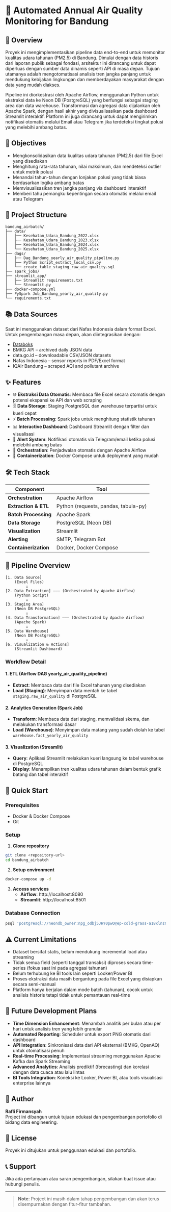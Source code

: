 # 🚦 Automated Annual Air Quality Monitoring for Bandung

## 📄 Overview

Proyek ini mengimplementasikan pipeline data end-to-end untuk memonitor kualitas udara tahunan (PM2.5) di Bandung. Dimulai dengan data historis dari laporan publik sebagai fondasi, arsitektur ini dirancang untuk dapat diperluas dengan sumber data dinamis seperti API di masa depan. Tujuan utamanya adalah mengotomatisasi analisis tren jangka panjang untuk mendukung kebijakan lingkungan dan memberdayakan masyarakat dengan data yang mudah diakses.

Pipeline ini diorkestrasi oleh Apache Airflow, menggunakan Python untuk ekstraksi data ke Neon DB (PostgreSQL) yang berfungsi sebagai staging area dan data warehouse. Transformasi dan agregasi data dijalankan oleh Apache Spark, dengan hasil akhir yang divisualisasikan pada dashboard Streamlit interaktif. Platform ini juga dirancang untuk dapat mengirimkan notifikasi otomatis melalui Email atau Telegram jika terdeteksi tingkat polusi yang melebihi ambang batas.

## 🎯 Objectives

- Mengkonsolidasikan data kualitas udara tahunan (PM2.5) dari file Excel yang disediakan
- Menghitung rata-rata tahunan, nilai maksimum, dan mendeteksi outlier untuk metrik polusi
- Menandai tahun-tahun dengan lonjakan polusi yang tidak biasa berdasarkan logika ambang batas
- Memvisualisasikan tren jangka panjang via dashboard interaktif
- Memberi tahu pemangku kepentingan secara otomatis melalui email atau Telegram

## 📁 Project Structure

```
bandung_airbatch/
├── data/
│   ├── Kesehatan_Udara_Bandung_2022.xlsx
│   ├── Kesehatan_Udara_Bandung_2023.xlsx
│   ├── Kesehatan_Udara_Bandung_2024.xlsx
│   └── Kesehatan_Udara_Bandung_2025.xlsx
├── dags/
│   ├── Dag_Bandung_yearly_air_quality_pipeline.py
│   ├── Python Script_extract_local_csv.py
│   └── create_table_staging_raw_air_quality.sql
├── spark_jobs/
├── streamlit_app/
│   ├── Streamlit requirements.txt
│   └── Streamlit.py
├── docker-compose.yml
├── PySpark Job_Bandung_yearly_air_quality.py
└── requirements.txt
```

## 📚 Data Sources

Saat ini menggunakan dataset dari Nafas Indonesia dalam format Excel. Untuk pengembangan masa depan, akan diintegrasikan dengan:

- [Databoks](https://databoks.katadata.co.id/layanan-konsumen-kesehatan/statistik/3b72788adeb2920/kualitas-udara-di-kota-besar-indonesia-buruk-jauh-dari-standar-who)
- BMKG API – archived daily JSON data
- data.go.id – downloadable CSV/JSON datasets
- Nafas Indonesia – sensor reports in PDF/Excel format
- IQAir Bandung – scraped AQI and pollutant archive

## ✨ Features

- 🌐 **Ekstraksi Data Otomatis**: Membaca file Excel secara otomatis dengan potensi ekspansi ke API dan web scraping
- 🗄️ **Data Storage**: Staging PostgreSQL dan warehouse terpartisi untuk kueri cepat
- ⚡ **Batch Processing**: Spark jobs untuk menghitung statistik tahunan
- 📊 **Interactive Dashboard**: Dashboard Streamlit dengan filter dan visualisasi
- 🔔 **Alert System**: Notifikasi otomatis via Telegram/email ketika polusi melebihi ambang batas
- 🔁 **Orchestration**: Penjadwalan otomatis dengan Apache Airflow
- 🐳 **Containerization**: Docker Compose untuk deployment yang mudah

## 🛠️ Tech Stack

| Component | Tool |
|-----------|------|
| **Orchestration** | Apache Airflow |
| **Extraction & ETL** | Python (requests, pandas, tabula-py) |
| **Batch Processing** | Apache Spark |
| **Data Storage** | PostgreSQL (Neon DB) |
| **Visualization** | Streamlit |
| **Alerting** | SMTP, Telegram Bot |
| **Containerization** | Docker, Docker Compose |

## 🔄 Pipeline Overview

```
[1. Data Source]
    (Excel Files)
         ↓
[2. Data Extraction] ——— (Orchestrated by Apache Airflow)
    (Python Script)
         ↓
[3. Staging Area]
    (Neon DB PostgreSQL)
         ↓
[4. Data Transformation] ——— (Orchestrated by Apache Airflow)
    (Apache Spark)
         ↓
[5. Data Warehouse]
    (Neon DB PostgreSQL)
         ↓
[6. Visualization & Actions]
    (Streamlit Dashboard)
```

### Workflow Detail

#### 1. ETL (Airflow DAG yearly_air_quality_pipeline)
- **Extract**: Membaca data dari file Excel tahunan yang disediakan
- **Load (Staging)**: Menyimpan data mentah ke tabel `staging.raw_air_quality` di PostgreSQL

#### 2. Analytics Generation (Spark Job)
- **Transform**: Membaca data dari staging, memvalidasi skema, dan melakukan transformasi dasar
- **Load (Warehouse)**: Menyimpan data matang yang sudah diolah ke tabel `warehouse.fact_yearly_air_quality`

#### 3. Visualization (Streamlit)
- **Query**: Aplikasi Streamlit melakukan kueri langsung ke tabel warehouse di PostgreSQL
- **Display**: Menampilkan tren kualitas udara tahunan dalam bentuk grafik batang dan tabel interaktif

## 🚀 Quick Start

### Prerequisites
- Docker & Docker Compose
- Git

### Setup

1. **Clone repository**
```bash
git clone <repository-url>
cd bandung_airbatch
```

2. **Setup environment**
```bash
docker-compose up -d
```

3. **Access services**
   - **Airflow**: http://localhost:8080
   - **Streamlit**: http://localhost:8501

### Database Connection
```bash
psql 'postgresql://neondb_owner:npg_odbj5JHY0pwO@ep-cold-grass-a18xlnz0-pooler.ap-southeast-1.aws.neon.tech/neondb?sslmode=require&channel_binding=require'
```

## ⚠️ Current Limitations

- Dataset bersifat statis, belum mendukung incremental load atau streaming
- Tidak semua field (seperti tanggal transaksi) diproses secara time-series (fokus saat ini pada agregasi tahunan)
- Belum terhubung ke BI tools lain seperti Looker/Power BI
- Proses ekstraksi data masih bergantung pada file Excel yang disiapkan secara semi-manual
- Platform hanya berjalan dalam mode batch (tahunan), cocok untuk analisis historis tetapi tidak untuk pemantauan real-time

## 🔮 Future Development Plans

- **Time Dimension Enhancement**: Menambah analitik per bulan atau per hari untuk analisis tren yang lebih granular
- **Automated Reporting**: Scheduler untuk export PNG otomatis dari dashboard
- **API Integration**: Sinkronisasi data dari API eksternal (BMKG, OpenAQ) untuk otomatisasi penuh
- **Real-time Processing**: Implementasi streaming menggunakan Apache Kafka dan Spark Streaming
- **Advanced Analytics**: Analisis prediktif (forecasting) dan korelasi dengan data cuaca atau lalu lintas
- **BI Tools Integration**: Koneksi ke Looker, Power BI, atau tools visualisasi enterprise lainnya

## 👤 Author

**Rafli Firmansyah**  
Project ini dibangun untuk tujuan edukasi dan pengembangan portofolio di bidang data engineering.

## 📝 License

Proyek ini ditujukan untuk penggunaan edukasi dan portofolio.

## 📞 Support

Jika ada pertanyaan atau saran pengembangan, silakan buat issue atau hubungi penulis.

---

> **Note**: Project ini masih dalam tahap pengembangan dan akan terus disempurnakan dengan fitur-fitur tambahan.
